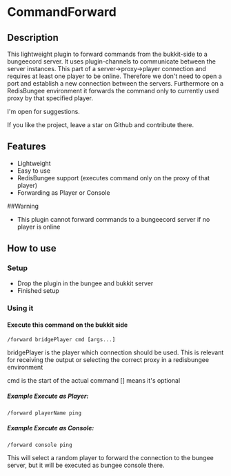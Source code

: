 # CommandForward

## Description

This lightweight plugin to forward commands from the bukkit-side to a bungeecord server. It uses plugin-channels to
communicate between the server instances. This part of a server->proxy->player connection and requires at least one
player to be online. Therefore we don't need to open a port and establish a new connection between the servers.
Furthermore on a RedisBungee environment it forwards the command only to currently used proxy by that specified player.

I'm open for suggestions.

If you like the project, leave a star on Github and contribute there.

## Features
* Lightweight
* Easy to use
* RedisBungee support (executes command only on the proxy of that player)
* Forwarding as Player or Console

##Warning
* This plugin cannot forward commands to a bungeecord server if no player is online

## How to use

### Setup

* Drop the plugin in the bungee and bukkit server
* Finished setup

### Using it

#### Execute this command on the bukkit side
`/forward bridgePlayer cmd [args...]`

bridgePlayer is the player which connection should be used.
This is relevant for receiving the output or selecting the correct proxy in a redisbungee environment

cmd is the start of the actual command
[] means it's optional

##### Example Execute as Player:
`/forward playerName ping`

##### Example Execute as Console:
`/forward console ping`

This will select a random player to forward the connection to the bungee server, but it will be executed as bungee
console there.

